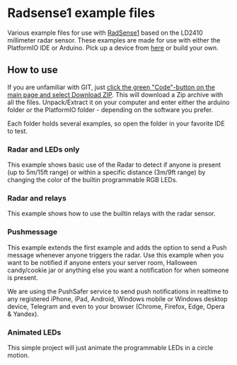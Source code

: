 # Radsense1 example files

Various example files for use with [RadSense1](https://maketronics.no/radsense-1/) based on the LD2410 millimeter radar sensor. These examples are made for use with either the PlatformIO IDE or Arduino. Pick up a device from [here](https://maketronics.no/radsense-1/) or build your own.

## How to use

If you are unfamiliar with GIT, just [click the green "Code"-button on the main page and select Download ZIP](https://github.com/jenschr/Radsense1_examples). This will download a Zip archive with all the files. Unpack/Extract it on your computer and enter either the arduino folder or the PlatformIO folder - depending on the software you prefer.

Each folder holds several examples, so open the folder in your favorite IDE to test.

### Radar and LEDs only

This example shows basic use of the Radar to detect if anyone is present (up to 5m/15ft range) or within a specific distance (3m/9ft range) by changing the color of the builtin programmable RGB LEDs.

### Radar and relays

This example shows how to use the builtin relays with the radar sensor.

### Pushmessage

This example extends the first example and adds the option to send a Push message whenever anyone triggers the radar. Use this example when you want to be notified if anyone enters your server room, Halloween candy/cookie jar or anything else you want a notification for when someone is present.

We are using the PushSafer service to send push notifications in realtime to any registered iPhone, iPad, Android, Windows mobile or Windows desktop device, Telegram and even to your browser (Chrome, Firefox, Edge, Opera & Yandex).

### Animated LEDs

This simple project will just animate the programmable LEDs in a circle motion. 